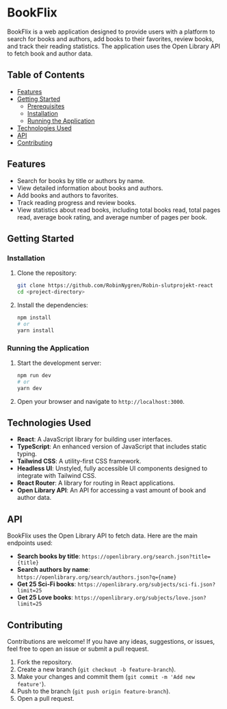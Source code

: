 # BookFlix

BookFlix is a web application designed to provide users with a platform to search for books and authors, add books to their favorites, review books, and track their reading statistics. The application uses the Open Library API to fetch book and author data.

## Table of Contents

- [Features](#features)
- [Getting Started](#getting-started)
  - [Prerequisites](#prerequisites)
  - [Installation](#installation)
  - [Running the Application](#running-the-application)
- [Technologies Used](#technologies-used)
- [API](#api)
- [Contributing](#contributing)

## Features

- Search for books by title or authors by name.
- View detailed information about books and authors.
- Add books and authors to favorites.
- Track reading progress and review books.
- View statistics about read books, including total books read, total pages read, average book rating, and average number of pages per book.

## Getting Started

### Installation

1. Clone the repository:

   ```bash
   git clone https://github.com/RobinNygren/Robin-slutprojekt-react
   cd <project-directory>
   ```

2. Install the dependencies:
   ```bash
   npm install
   # or
   yarn install
   ```

### Running the Application

1. Start the development server:

   ```bash
   npm run dev
   # or
   yarn dev
   ```

2. Open your browser and navigate to `http://localhost:3000`.

## Technologies Used

- **React**: A JavaScript library for building user interfaces.
- **TypeScript**: An enhanced version of JavaScript that includes static typing.
- **Tailwind CSS**: A utility-first CSS framework.
- **Headless UI**: Unstyled, fully accessible UI components designed to integrate with Tailwind CSS.
- **React Router**: A library for routing in React applications.
- **Open Library API**: An API for accessing a vast amount of book and author data.

## API

BookFlix uses the Open Library API to fetch data. Here are the main endpoints used:

- **Search books by title**: `https://openlibrary.org/search.json?title={title}`
- **Search authors by name**: `https://openlibrary.org/search/authors.json?q={name}`
- **Get 25 Sci-Fi books**: `https://openlibrary.org/subjects/sci-fi.json?limit=25`
- **Get 25 Love books**: `https://openlibrary.org/subjects/love.json?limit=25`

## Contributing

Contributions are welcome! If you have any ideas, suggestions, or issues, feel free to open an issue or submit a pull request.

1. Fork the repository.
2. Create a new branch (`git checkout -b feature-branch`).
3. Make your changes and commit them (`git commit -m 'Add new feature'`).
4. Push to the branch (`git push origin feature-branch`).
5. Open a pull request.
